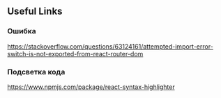 ## Useful Links

### Ошибка
https://stackoverflow.com/questions/63124161/attempted-import-error-switch-is-not-exported-from-react-router-dom


### Подсветка кода
https://www.npmjs.com/package/react-syntax-highlighter